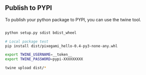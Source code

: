 ## Publish to PYPI

To publish your python package to PYPI, you can use the twine tool.



```bash

python setup.py sdist bdist_wheel 

# Local package test
pip install dist/pixegami_hello-0.4-py3-none-any.whl 

export TWINE_USERNAME=__token__
export TWINE_PASSWORD=pypi-XXXXXXXXX

twine upload dist/*
```